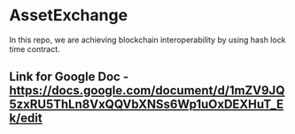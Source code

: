 # AssetExchange
In this repo, we are achieving blockchain interoperability by using hash lock time contract.

## Link for Google Doc - https://docs.google.com/document/d/1mZV9JQ5zxRU5ThLn8VxQQVbXNSs6Wp1uOxDEXHuT_Ek/edit
